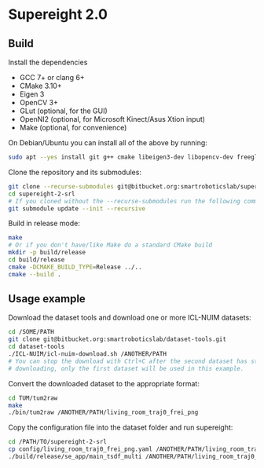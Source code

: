 # Supereight 2.0



## Build

Install the dependencies

* GCC 7+ or clang 6+
* CMake 3.10+
* Eigen 3
* OpenCV 3+
* GLut (optional, for the GUI)
* OpenNI2 (optional, for Microsoft Kinect/Asus Xtion input)
* Make (optional, for convenience)

On Debian/Ubuntu you can install all of the above by running:

``` sh
sudo apt --yes install git g++ cmake libeigen3-dev libopencv-dev freeglut3-dev libopenni2-dev make
```

Clone the repository and its submodules:

``` sh
git clone --recurse-submodules git@bitbucket.org:smartroboticslab/supereight-2-srl.git
cd supereight-2-srl
# If you cloned without the --recurse-submodules run the following command:
git submodule update --init --recursive
```

Build in release mode:

``` sh
make
# Or if you don't have/like Make do a standard CMake build
mkdir -p build/release
cd build/release
cmake -DCMAKE_BUILD_TYPE=Release ../..
cmake --build .
```



## Usage example

Download the dataset tools and download one or more ICL-NUIM datasets:

``` sh
cd /SOME/PATH
git clone git@bitbucket.org:smartroboticslab/dataset-tools.git
cd dataset-tools
./ICL-NUIM/icl-nuim-download.sh /ANOTHER/PATH
# You can stop the download with Ctrl+C after the second dataset has started
# downloading, only the first dataset will be used in this example.
```

Convert the downloaded dataset to the appropriate format:

``` sh
cd TUM/tum2raw
make
./bin/tum2raw /ANOTHER/PATH/living_room_traj0_frei_png
```

Copy the configuration file into the dataset folder and run supereight:

``` sh
cd /PATH/TO/supereight-2-srl
cp config/living_room_traj0_frei_png.yaml /ANOTHER/PATH/living_room_traj0_frei_png/config.yaml
./build/release/se_app/main_tsdf_multi /ANOTHER/PATH/living_room_traj0_frei_png/config.yaml
```

